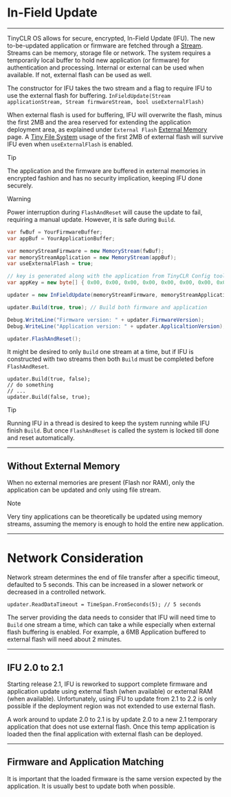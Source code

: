 # In-Field Update
---
TinyCLR OS allows for secure, encrypted, In-Field Update (IFU). The new to-be-updated application or firmware are fetched through a [Stream](stream.md). Streams can be memory, storage file or network. The system requires a temporarily local buffer to hold new application (or firmware) for authentication and processing. Internal or external can be used when available. If not, external flash can be used as well.

The constructor for IFU takes the two stream and a flag to require IFU to use the external flash for buffering.
`InFieldUpdate(Stream applicationStream, Stream firmwareStream, bool useExternalFlash)`

When external flash is used for buffering, IFU will overwrite the flash, minus the first 2MB and the area reserved for extending the application deployment area, as explained under `External Flash` [External Memory](external-memory.md) page. A [Tiny File System](file-system.md) usage of the first 2MB of external flash will survive IFU even when `useExternalFlash` is enabled.

> [!Tip]
> The application and the firmware are buffered in external memories in encrypted fashion and has no security implication, keeping IFU done securely.

> [!Warning]
> Power interruption during `FlashAndReset` will cause the update to fail, requiring a manual update. However, it is safe during `Build`.


```cs
var fwBuf = YourFirmwareBuffer;
var appBuf = YourApplicationBuffer;

var memoryStreamFirmware = new MemoryStream(fwBuf);
var memoryStreamApplication = new MemoryStream(appBuf);
var useExternalFlash = true;

// key is generated along with the application from TinyCLR Config tool
var appKey = new byte[] { 0x00, 0x00, 0x00, 0x00, 0x00, 0x00, 0x00, 0x00, 0x00, 0x00, 0x00, 0x00, 0x00, 0x00, 0x00, 0x00 };

updater = new InFieldUpdate(memoryStreamFirmware, memoryStreamApplication, appKey, useExternalFlash);

updater.Build(true, true); // Build both firmware and application

Debug.WriteLine("Firmware version: " + updater.FirmwareVersion);
Debug.WriteLine("Application version: " + updater.ApplicaltionVersion);

updater.FlashAndReset();
```

It might be desired to only `Build` one stream at a time, but if IFU is constructed with two streams then both `Build` must be completed before `FlashAndReset`.

```
updater.Build(true, false);
// do something
// ...
updater.Build(false, true);
```
> [!Tip]
> Running IFU in a thread is desired to keep the system running while IFU finish `Build`. But once `FlashAndReset` is called the system is locked till done and reset automatically.

---

## Without External Memory

When no external memories are present (Flash nor RAM), only the application can be updated and only using file stream.

> [!Note]
> Very tiny applications can be theoretically be updated using memory streams, assuming the memory is enough to hold the entire new application.

---

# Network Consideration
Network stream determines the end of file transfer after a specific timeout, defaulted to 5 seconds. This can be increased in a slower network or decreased in a controlled network.
```
updater.ReadDataTimeout = TimeSpan.FromSeconds(5); // 5 seconds
```

The server providing the data needs to consider that IFU will need time to `Build` one stream a time, which can take a while especially when external flash buffering is enabled. For example, a 6MB Application buffered to external flash will need about 2 minutes.

---

## IFU 2.0 to 2.1
Starting release 2.1, IFU is reworked to support complete firmware and application update using external flash (when available) or external RAM (when available). Unfortunately, using IFU to update from 2.1 to 2.2 is only possible if the deployment region was not extended to use external flash.

A work around to update 2.0 to 2.1 is by update 2.0 to a new 2.1 temporary application that does not use external flash. Once this temp application is loaded then the final application with external flash can be deployed.

---

## Firmware and Application Matching

It is important that the loaded firmware is the same version expected by the application. It is usually best to update both when possible.